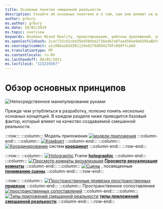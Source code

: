 ```yaml
---
title: Основные понятия смешанной реальности
description: Узнайте об основных понятиях и о том, как они влияют на качество работы смешанной реальности, создаваемой для пользователей.
author: grbury
ms.author: grbury
ms.date: 10/02/2019
ms.topic: overview
keywords: Windows Mixed Reality, проектирование, шаблоны приложений, элементы управления, стиль HoloLens, взаимодействие, элементы UX, поведения, стандартные блоки, гарнитура смешанной реальности, гарнитура Windows Mixed reality, гарнитура виртуальной реальности, HoloLens, мртк, набор средств смешанной реальности, комфорт, модель приложений, координата, holographic
ms.openlocfilehash: 2cac725c62cb435b458deb2716edb7a07aa450ae9e0295a6bfe0cb7c1fabceb8
ms.sourcegitcommit: a1c086aa83d381129e62f9d8942f0fc889ffcab0
ms.translationtype: MT
ms.contentlocale: ru-RU
ms.lasthandoff: 08/05/2021
ms.locfileid: "115219367"
---
```

# <a name="core-concepts-overview"></a>Обзор основных принципов

![Непосредственное манипулирование руками](images/05_CoreConcepts.png)

Прежде чем углубляться в разработку, полезно понять несколько основных концепций. В каждом разделе ниже приводится базовый фактор, который влияет на качество создаваемой смешанной реальности. 

:::row:::
    :::column:::
        Модель приложения [ ![ модели приложения](images/teleportation-640px.png)](app-model.md) **[](app-model.md)**
    :::column-end:::
    :::column:::
       [ ![ Комфорт](images/comfort-chart.PNG)](comfort.md) **[](comfort.md)**
    :::column-end:::
    :::column:::
        [ ![ Координирование](images/coordinate-systems.PNG)](coordinate-systems.md) систем **[координат](coordinate-systems.md)**
    :::column-end:::
:::row-end:::

:::row:::
    :::column:::
        [ ![ Holographic](images/destinationmars-750px.png)](holographic-frame.md) Frame **[holographic](holographic-frame.md)**
    :::column-end:::
    :::column:::
        [ ![ Просмотр комнаты визуализация](images/sr-mixedworld-140429-8pm-00068-1000px.png)](room-scan-visualization.md) **[Просмотр визуализация комнаты](room-scan-visualization.md)**
    :::column-end:::
    :::column:::
        [ ![ Сцены](images/scene-understanding.png)](scene-understanding.md) , посвященные **[пониманию сцены](scene-understanding.md)**
    :::column-end:::
:::row-end:::

:::row:::
    :::column:::
        [ ![ Пространственные привязки пространственных](images/azurespatialanchors.jpg)](spatial-anchors.md) **[привязок](spatial-anchors.md)**
    :::column-end:::
    :::column:::
        Пространственное сопоставление [ ![ пространственных сопоставлений](images/surfacereconstruction.jpg)](spatial-mapping.md) **[](spatial-mapping.md)**
    :::column-end:::
    :::column:::
        [ ![ Типы приложений смешанной реальности](images/enhancedenvironmentapps-640px.jpg)](types-of-mixed-reality-apps.md) **[типы приложений смешанной реальности](types-of-mixed-reality-apps.md)**
    :::column-end:::
:::row-end:::

<br>

